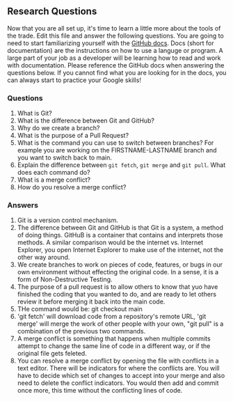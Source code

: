 ## Research Questions 

Now that you are all set up, it's time to learn a little more about the tools of the trade. Edit this file and answer the following questions. You are going to need to start familiarizing yourself with the [GitHub docs](https://docs.github.com/en). Docs (short for documentation) are the instructions on how to use a languge or program. A large part of your job as a developer will be learning how to read and work with documentation. Please reference the GitHub docs when answering the questions below. If you cannot find what you are looking for in the docs, you can always start to practice your Google skills!

### Questions

1. What is Git?
2. What is the difference between Git and GitHub?
3. Why do we create a branch?
4. What is the purpose of a Pull Request?
5. What is the command you can use to switch between branches? For example you are working on the FIRSTNAME-LASTNAME branch and you want to switch back to main.
6. Explain the difference between `git fetch`, `git merge` and `git pull`. What does each command do?
7. What is a merge conflict?
8. How do you resolve a merge conflict?

### Answers

1. Git is a version control mechanism.
2. The difference between Git and GitHub is that Git is a system, a method of doing things.  GitHuB is a container that contains and interprets those methods.  A similar comparison would be the internet vs. Internet Explorer, you open Internet Explorer to make use of the internet, not the other way around.
3. We create branches to work on pieces of code, features, or bugs in our own environment without effecting the original code.  In a sense, it is a form of Non-Destructive Testing.
4. The purpose of a pull request is to allow others to know that yuo have finished the coding that you wanted to do, and are ready to let others review it before merging it back into the main code.
5. THe command would be: git checkout main
6. 'git fetch' will download code from a repository's remote URL, 'git merge' will merge the work of other people with your own, "git pull" is a combination of the previous two commands.
7. A merge conflict is something that happens when multiple commits attempt to change the same line of code in a different way, or if the original file gets feleted.
8. You can resolve a merge conflict by opening the file with conflicts in a text editor.  There will be indicators for where the conflicts are.  You will have to decide which set of changes to accept into your merge and also need to delete the conflict indicators.  You would then add and commit once more, this time without the conflicting lines of code.
